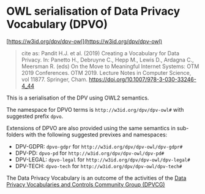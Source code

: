 # OWL serialisation of Data Privacy Vocabulary (DPVO)

[https://w3id.org/dpv/dpv-owl](https://w3id.org/dpv/dpv-owl)

>  cite as: Pandit H.J. et al. (2019) Creating a Vocabulary for Data Privacy. In:  Panetto H., Debruyne C., Hepp M., Lewis D., Ardagna C., Meersman R.  (eds) On the Move to Meaningful Internet Systems: OTM 2019 Conferences.  OTM 2019. Lecture Notes in Computer Science, vol 11877. Springer, Cham.  https://doi.org/10.1007/978-3-030-33246-4_44

This is a serialisation of the DPV using OWL2 semantics. 

The namespace for DPVO terms is `http://w3id.org/dpv/dpv-owl#` with suggested prefix `dpvo`. 

Extensions of DPVO are also provided using the same semantics in sub-folders with the following suggested previxes and namespaces:

- DPV-GDPR: `dpvo-gdpr` for `http://w3id.org/dpv/dpv-owl/dpv-gdpr#`
- DPV-PD: `dpvo-pd` for `http://w3id.org/dpv/dpv-owl/dpv-pd#`
- DPV-LEGAL: `dpvo-legal` for `http://w3id.org/dpv/dpv-owl/dpv-legal#`
- DPV-TECH: `dpvo-tech` for `http://w3id.org/dpv/dpv-owl/dpv-tech#`

The Data Privacy Vocabulary is an outcome of the activities of the [Data Privacy Vocabularies and Controls Community Group (DPVCG)](https://www.w3.org/community/dpvcg/) 

